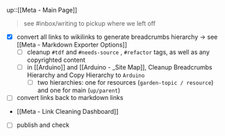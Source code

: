 
up::[[Meta - Main Page]]

> see #inbox/writing to pickup where we left off

- [x] convert all links to wikilinks to generate breadcrumbs hierarchy -> see [[Meta - Markdown Exporter Options]]
	- [ ] cleanup `#tdf` and `#needs-source` , `#refactor` tags, as well as any copyrighted content
	- [ ] in [[Arduino]] and [[Arduino - _Site Map]], Cleanup Breadcrumbs Hierarchy and Copy Hierarchy to `Arduino` 
		- [ ] two hierarchies: one for resources (`garden-topic / resource`) and one for main (`up/parent`)
- [ ] convert links back to markdown links 
- [[Meta - Link Cleaning Dashboard]]
- [ ] publish and check
